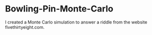 # Bowling-Pin-Monte-Carlo
I created a Monte Carlo simulation to answer a riddle from the website fivethirtyeight.com.
